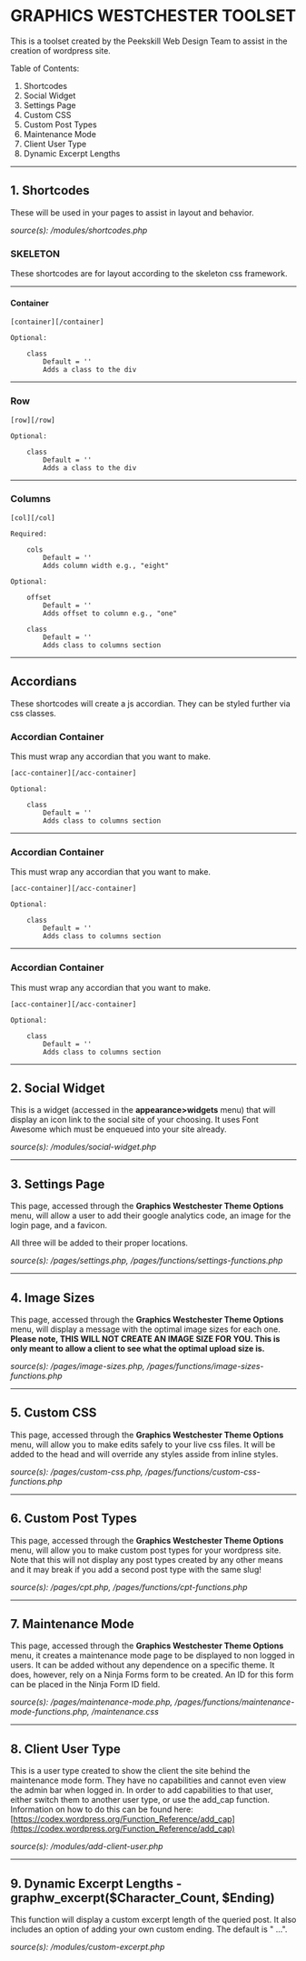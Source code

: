 

# GRAPHICS WESTCHESTER TOOLSET

This is a toolset created by the Peekskill Web Design Team to assist in the creation of wordpress site.

Table of Contents:

1. Shortcodes
2. Social Widget
3. Settings Page
4. Custom CSS
5. Custom Post Types
6. Maintenance Mode
7. Client User Type
8. Dynamic Excerpt Lengths

____________________________________________________
## 1. Shortcodes

These will be used in your pages to assist in layout and behavior.

*source(s): /modules/shortcodes.php*


### SKELETON

These shortcodes are for layout according to the skeleton css framework.

_____________________________________________________


#### Container

	[container][/container]

	Optional:

		class 
			Default = ''
			Adds a class to the div

----------------------------------------------------

### Row

	[row][/row]

	Optional:

		class 
			Default = ''
			Adds a class to the div

----------------------------------------------------

### Columns

	[col][/col]

	Required:

		cols
			Default = ''
			Adds column width e.g., "eight"

	Optional:

		offset
			Default = ''
			Adds offset to column e.g., "one"

		class
			Default = ''
			Adds class to columns section
----------------------------------------------------

## Accordians

These shortcodes will create a js accordian. They can be styled further via css classes.


### Accordian Container

This must wrap any accordian that you want to make.

	[acc-container][/acc-container]

	Optional:

		class
			Default = ''
			Adds class to columns section
----------------------------------------------------

### Accordian Container

This must wrap any accordian that you want to make.

	[acc-container][/acc-container]

	Optional:

		class
			Default = ''
			Adds class to columns section
----------------------------------------------------

### Accordian Container

This must wrap any accordian that you want to make.

	[acc-container][/acc-container]

	Optional:

		class
			Default = ''
			Adds class to columns section
----------------------------------------------------

## 2. Social Widget

This is a widget (accessed in the **appearance>widgets** menu) that will display an icon link to the social site of your choosing. It uses Font Awesome which must be enqueued into your site already.

*source(s): /modules/social-widget.php*

____________________________________________________

## 3. Settings Page

This page, accessed through the **Graphics Westchester Theme Options** menu, will allow a user to add their google analytics code, an image for the login page, and a favicon.

All three will be added to their proper locations.

*source(s): /pages/settings.php, /pages/functions/settings-functions.php*

___________________________________________________


## 4. Image Sizes

This page, accessed through the **Graphics Westchester Theme Options** menu, will display a message with the optimal image sizes for each one. **Please note, THIS WILL NOT CREATE AN IMAGE SIZE FOR YOU. This is only meant to allow a client to see what the optimal upload size is.**

*source(s): /pages/image-sizes.php, /pages/functions/image-sizes-functions.php*

____________________________________________________

## 5. Custom CSS

This page, accessed through the **Graphics Westchester Theme Options** menu, will allow you to make edits safely to your live css files. It will be added to the head and will override any styles asside from inline styles.

*source(s): /pages/custom-css.php, /pages/functions/custom-css-functions.php*

_____________________________________________________

## 6. Custom Post Types

This page, accessed through the **Graphics Westchester Theme Options** menu, will allow you to make custom post types for your wordpress site. Note that this will not display any post types created by any other means and it may break if you add a second post type with the same slug!

*source(s): /pages/cpt.php, /pages/functions/cpt-functions.php*
_____________________________________________________

## 7. Maintenance Mode

This page, accessed through the **Graphics Westchester Theme Options** menu, it creates a maintenance mode page to be displayed to non logged in users. It can be added without any dependence on a specific theme. It does, however, rely on a Ninja Forms form to be created. An ID for this form can be placed in the Ninja Form ID field.

*source(s): /pages/maintenance-mode.php, /pages/functions/maintenance-mode-functions.php, /maintenance.css*

_____________________________________________________

## 8. Client User Type

This is a user type created to show the client the site behind the maintenance mode form. They have no capabilities and cannot even view the admin bar when logged in. In order to add capabilities to that user, either switch them to another user type, or use the add_cap function. Information on how to do this can be found here: [https://codex.wordpress.org/Function_Reference/add_cap](https://codex.wordpress.org/Function_Reference/add_cap)

*source(s): /modules/add-client-user.php*

______________________________________________________

## 9. Dynamic Excerpt Lengths - graphw_excerpt($Character_Count, $Ending)

This function will display a custom excerpt length of the queried post. It also includes an option of adding your own custom ending. The default is " ...".

*source(s): /modules/custom-excerpt.php*





